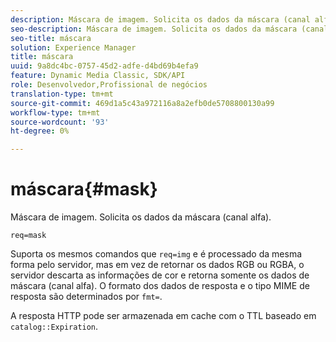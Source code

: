 ```yaml
---
description: Máscara de imagem. Solicita os dados da máscara (canal alfa).
seo-description: Máscara de imagem. Solicita os dados da máscara (canal alfa).
seo-title: máscara
solution: Experience Manager
title: máscara
uuid: 9a8dc4bc-0757-45d2-adfe-d4bd69b4efa9
feature: Dynamic Media Classic, SDK/API
role: Desenvolvedor,Profissional de negócios
translation-type: tm+mt
source-git-commit: 469d1a5c43a972116a8a2efb0de5708800130a99
workflow-type: tm+mt
source-wordcount: '93'
ht-degree: 0%

---
```



# máscara{#mask}

Máscara de imagem. Solicita os dados da máscara (canal alfa).

`req=mask`

Suporta os mesmos comandos que `req=img` e é processado da mesma forma pelo servidor, mas em vez de retornar os dados RGB ou RGBA, o servidor descarta as informações de cor e retorna somente os dados de máscara (canal alfa). O formato dos dados de resposta e o tipo MIME de resposta são determinados por `fmt=`.

A resposta HTTP pode ser armazenada em cache com o TTL baseado em `catalog::Expiration`.
